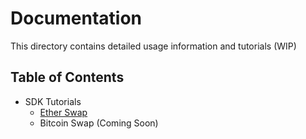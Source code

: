# Documentation

This directory contains detailed usage information and tutorials (WIP)

## Table of Contents

- SDK Tutorials
  - [Ether Swap](./ether-swap-tutorial.md)
  - Bitcoin Swap (Coming Soon)

